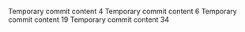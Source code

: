 Temporary commit content 4
Temporary commit content 6
Temporary commit content 19
Temporary commit content 34

